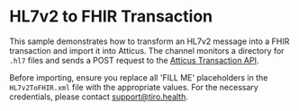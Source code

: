 # HL7v2 to FHIR Transaction

This sample demonstrates how to transform an HL7v2 message into a FHIR transaction and import it into Atticus. The channel monitors a directory for `.hl7` files and sends a POST request to the [Atticus Transaction API](https://docs.tiro.health/fhir/Transaction).

Before importing, ensure you replace all 'FILL ME' placeholders in the `HL7v2ToFHIR.xml` file with the appropriate values. For the necessary credentials, please contact [support@tiro.health](mailto:support@tiro.health).
